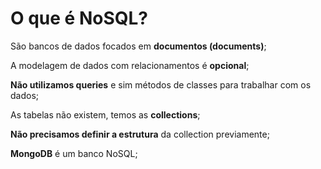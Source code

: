 # O que é NoSQL?

São bancos de dados focados em **documentos (documents)**;

A modelagem de dados com relacionamentos é **opcional**;

**Não utilizamos queries** e sim métodos de classes para trabalhar com os dados;

As tabelas não existem, temos as **collections**;

**Não precisamos definir a estrutura** da collection previamente;

**MongoDB** é um banco NoSQL;